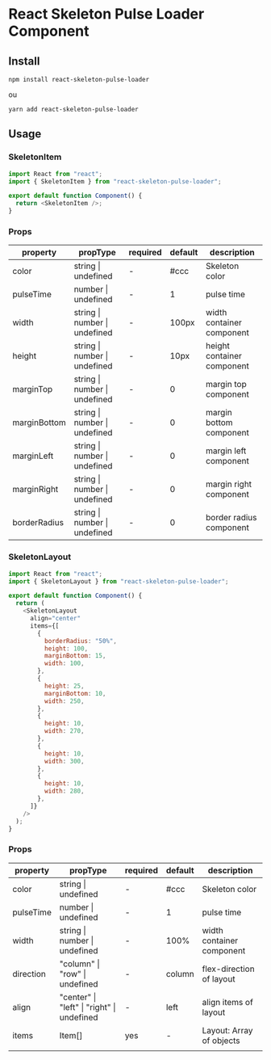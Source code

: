 # React Skeleton Pulse Loader Component

## Install

```shell
npm install react-skeleton-pulse-loader
```

ou

```shell
yarn add react-skeleton-pulse-loader
```

## Usage

### SkeletonItem

```js
import React from "react";
import { SkeletonItem } from "react-skeleton-pulse-loader";

export default function Component() {
  return <SkeletonItem />;
}
```

### Props

| property     | propType                      | required | default | description                |
| ------------ | ----------------------------- | -------- | ------- | -------------------------- |
| color        | string \| undefined           | \-       | \#ccc   | Skeleton color             |
| pulseTime    | number \| undefined           | \-       | 1       | pulse time                 |
| width        | string \| number \| undefined | \-       | 100px   | width container component  |
| height       | string \| number \| undefined | \-       | 10px    | height container component |
| marginTop    | string \| number \| undefined | \-       | 0       | margin top component       |
| marginBottom | string \| number \| undefined | \-       | 0       | margin bottom component    |
| marginLeft   | string \| number \| undefined | \-       | 0       | margin left component      |
| marginRight  | string \| number \| undefined | \-       | 0       | margin right component     |
| borderRadius | string \| number \| undefined | \-       | 0       | border radius component    |

### SkeletonLayout

```js
import React from "react";
import { SkeletonLayout } from "react-skeleton-pulse-loader";

export default function Component() {
  return (
    <SkeletonLayout
      align="center"
      items={[
        {
          borderRadius: "50%",
          height: 100,
          marginBottom: 15,
          width: 100,
        },
        {
          height: 25,
          marginBottom: 10,
          width: 250,
        },
        {
          height: 10,
          width: 270,
        },
        {
          height: 10,
          width: 300,
        },
        {
          height: 10,
          width: 280,
        },
      ]}
    />
  );
}
```

### Props

| property  | propType                                   | required | default | description               |
| --------- | ------------------------------------------ | -------- | ------- | ------------------------- |
| color     | string \| undefined                        | \-       | \#ccc   | Skeleton color            |
| pulseTime | number \| undefined                        | \-       | 1       | pulse time                |
| width     | string \| number \| undefined              | \-       | 100%    | width container component |
| direction | "column" \| "row" \| undefined             | \-       | column  | flex\-direction of layout |
| align     | "center" \| "left" \| "right" \| undefined | \-       | left    | align items of layout     |
| items     | Item\[\]                                   | yes      | \-      | Layout: Array of objects  |
|           |                                            |          |         |                           |

